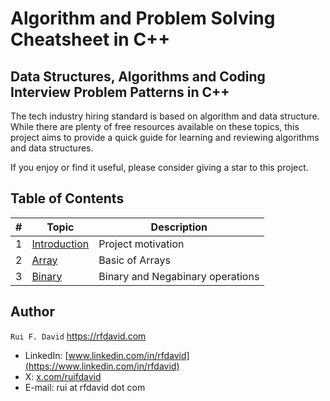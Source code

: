 # Algorithm and Problem Solving Cheatsheet in C++
## Data Structures, Algorithms and Coding Interview Problem Patterns in C++

The tech industry hiring standard is based on algorithm and data structure. 
While there are plenty of free resources available on these topics, this project aims to provide
a quick guide for learning and reviewing algorithms and data structures.

If you enjoy or find it useful, please consider giving a star to this project.

## Table of Contents

| # | Topic | Description |
|---|-------|-------------|
| 1 | [Introduction](Introduction.pdf) | Project motivation |
| 2 | [Array](Array.pdf) | Basic of Arrays |
| 3 | [Binary](Binary.pdf) | Binary and Negabinary operations |

## Author

`Rui F. David`  https://rfdavid.com
- LinkedIn: [www.linkedin.com/in/rfdavid](https://www.linkedin.com/in/rfdavid)
- X: [x.com/ruifdavid](https://x.com/ruifdavid)
- E-mail: rui at rfdavid dot com
